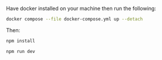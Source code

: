 Have docker installed on your machine then run the following:

```bash
docker compose --file docker-compose.yml up --detach
```

Then:

```bash
npm install

npm run dev
```
